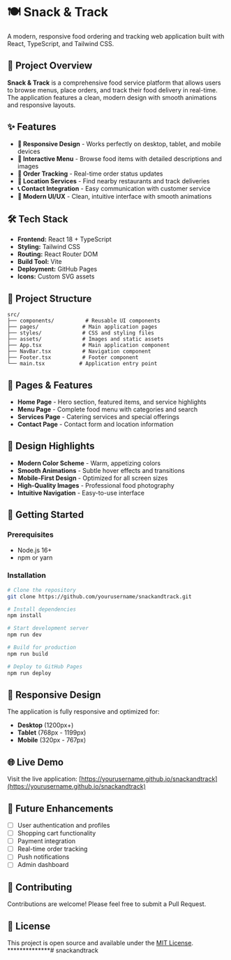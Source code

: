 # 🍽️ Snack & Track

A modern, responsive food ordering and tracking web application built with React, TypeScript, and Tailwind CSS.

## 🎯 Project Overview

**Snack & Track** is a comprehensive food service platform that allows users to browse menus, place orders, and track their food delivery in real-time. The application features a clean, modern design with smooth animations and responsive layouts.

## ✨ Features

- **📱 Responsive Design** - Works perfectly on desktop, tablet, and mobile devices
- **🍔 Interactive Menu** - Browse food items with detailed descriptions and images
- **🛒 Order Tracking** - Real-time order status updates
- **📍 Location Services** - Find nearby restaurants and track deliveries
- **📞 Contact Integration** - Easy communication with customer service
- **🎨 Modern UI/UX** - Clean, intuitive interface with smooth animations

## 🛠️ Tech Stack

- **Frontend:** React 18 + TypeScript
- **Styling:** Tailwind CSS
- **Routing:** React Router DOM
- **Build Tool:** Vite
- **Deployment:** GitHub Pages
- **Icons:** Custom SVG assets

## 📁 Project Structure

```
src/
├── components/          # Reusable UI components
├── pages/              # Main application pages
├── styles/             # CSS and styling files
├── assets/             # Images and static assets
├── App.tsx             # Main application component
├── NavBar.tsx          # Navigation component
├── Footer.tsx          # Footer component
└── main.tsx           # Application entry point
```

## 🚀 Pages & Features

- **Home Page** - Hero section, featured items, and service highlights
- **Menu Page** - Complete food menu with categories and search
- **Services Page** - Catering services and special offerings
- **Contact Page** - Contact form and location information

## 🎨 Design Highlights

- **Modern Color Scheme** - Warm, appetizing colors
- **Smooth Animations** - Subtle hover effects and transitions
- **Mobile-First Design** - Optimized for all screen sizes
- **High-Quality Images** - Professional food photography
- **Intuitive Navigation** - Easy-to-use interface

## 🚀 Getting Started

### Prerequisites

- Node.js 16+
- npm or yarn

### Installation

```bash
# Clone the repository
git clone https://github.com/yourusername/snackandtrack.git

# Install dependencies
npm install

# Start development server
npm run dev

# Build for production
npm run build

# Deploy to GitHub Pages
npm run deploy
```

## 📱 Responsive Design

The application is fully responsive and optimized for:

- **Desktop** (1200px+)
- **Tablet** (768px - 1199px)
- **Mobile** (320px - 767px)

## 🌐 Live Demo

Visit the live application: [https://yourusername.github.io/snackandtrack](https://yourusername.github.io/snackandtrack)

## 🎯 Future Enhancements

- [ ] User authentication and profiles
- [ ] Shopping cart functionality
- [ ] Payment integration
- [ ] Real-time order tracking
- [ ] Push notifications
- [ ] Admin dashboard

## 🤝 Contributing

Contributions are welcome! Please feel free to submit a Pull Request.

## 📄 License

This project is open source and available under the [MIT License](LICENSE).
**************#   s n a c k a n d t r a c k  
 